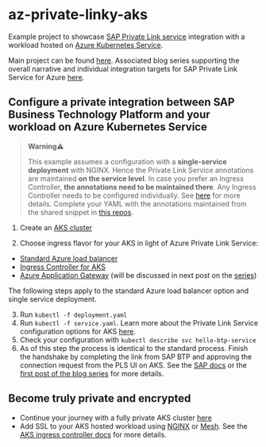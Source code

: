 # az-private-linky-aks

Example project to showcase [SAP Private Link service](https://help.sap.com/viewer/product/PRIVATE_LINK/CLOUD) integration with a workload hosted on [Azure Kubernetes Service](https://learn.microsoft.com/azure/aks/intro-kubernetes).

Main project can be found [here](https://github.com/MartinPankraz/az-private-linky). Associated blog series supporting the overall narrative and individual integration targets for SAP Private Link Service for Azure [here](https://blogs.sap.com/2021/12/29/getting-started-with-btp-private-link-service-for-azure/).

## Configure a private integration between SAP Business Technology Platform and your workload on Azure Kubernetes Service

> **Warning**⚠️
>
> This example assumes a configuration with a **single-service deployment** with NGINX. Hence the Private Link Service annotations are maintained **on the service level**. In case you prefer an Ingress Controller, **the annotations need to be maintained there**. Any Ingress Controller needs to be configured individually. See [here](https://learn.microsoft.com/azure/aks/ingress-basic?tabs=azure-cli) for more details. Complete your YAML with the annotations maintained from the shared snippet in [this repos](https://github.com/MartinPankraz/az-private-linky-aks/blob/main/app/nginx-ingress-example.yml).

1. Create an [AKS cluster](https://learn.microsoft.com/azure/aks/learn/quick-kubernetes-deploy-portal?tabs=azure-cli#create-an-aks-cluster)

2. Choose ingress flavor for your AKS in light of Azure Private Link Service:

- [Standard Azure load balancer](https://learn.microsoft.com/azure/private-link/private-link-service-overview)
- [Ingress Controller for AKS](https://learn.microsoft.com/azure/aks/ingress-basic?tabs=azure-cli)
- [Azure Application Gateway](https://learn.microsoft.com/azure/application-gateway/private-link-configure?tabs=portal) (will be discussed in next post on the [series](https://blogs.sap.com/2021/12/29/getting-started-with-btp-private-link-service-for-azure/))

The following steps apply to the standard Azure load balancer option and single service deployment.

3. Run `kubectl -f deployment.yaml`
4. Run `kubectl -f service.yaml`. Learn more about the Private Link Service configuration options for AKS [here](https://cloud-provider-azure.sigs.k8s.io/topics/pls-integration/).
5. Check your configuration with `kubectl describe svc hello-btp-service`
6. As of this step the process is identical to the standard process. Finish the handshake by completing the link from SAP BTP and approving the connection request from the PLS UI on AKS. See the [SAP docs](https://help.sap.com/docs/PRIVATE_LINK/42acd88cb4134ba2a7d3e0e62c9fe6cf/e8bc0c6440834a47a0ff57cb4efc0dc2.html) or the [first post of the blog series](https://blogs.sap.com/2021/07/02/whatever-happens-in-an-azure-and-btp-private-linky-swear-stays-in-the-linky-swear/) for more details.

## Become truly private and encrypted

- Continue your journey with a fully private AKS cluster [here](https://learn.microsoft.com/azure/aks/private-clusters)
- Add SSL to your AKS hosted workload using [NGINX](https://www.nginx.com/blog/nginx-ssl/) or [Mesh](https://learn.microsoft.com/azure/aks/servicemesh-about). See the [AKS ingress controller docs](https://learn.microsoft.com/azure/aks/ingress-tls?tabs=azure-cli) for more details.
